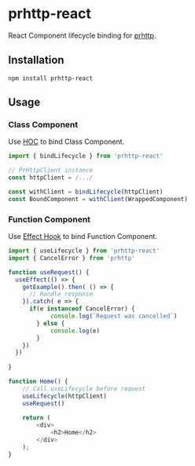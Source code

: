 # prhttp-react
React Component lifecycle binding for [prhttp](https://github.com/idleray/prhttp).

## Installation
```shell
npm install prhttp-react
```

## Usage
### Class Component
Use [HOC](https://reactjs.org/docs/higher-order-components.html) to bind Class Component.
```javascript
import { bindLifecycle } from 'prhttp-react'

// PrHttpClient instance
const httpClient = /.../

const withClient = bindLifecycle(httpClient)
const BoundComponent = withClient(WrappedComponent)

```

### Function Component
Use [Effect Hook](https://reactjs.org/docs/hooks-effect.html) to bind Function Component.
```javascript
import { useLifecycle } from 'prhttp-react'
import { CancelError } from 'prhttp'

function useRequest() {
  useEffect(() => {
    getExample().then( () => {
      // Handle response
    }).catch( e => {
      if(e instanceof CancelError) {
            console.log(`Request was cancelled`)
        } else {
            console.log(e)
        }
    })
  })
  
}

function Home() {
    // Call useLifecycle before request
    useLifecycle(httpClient)
    useRequest()
    
    return (
        <div>
            <h2>Home</h2>
        </div>
    );
}
```
